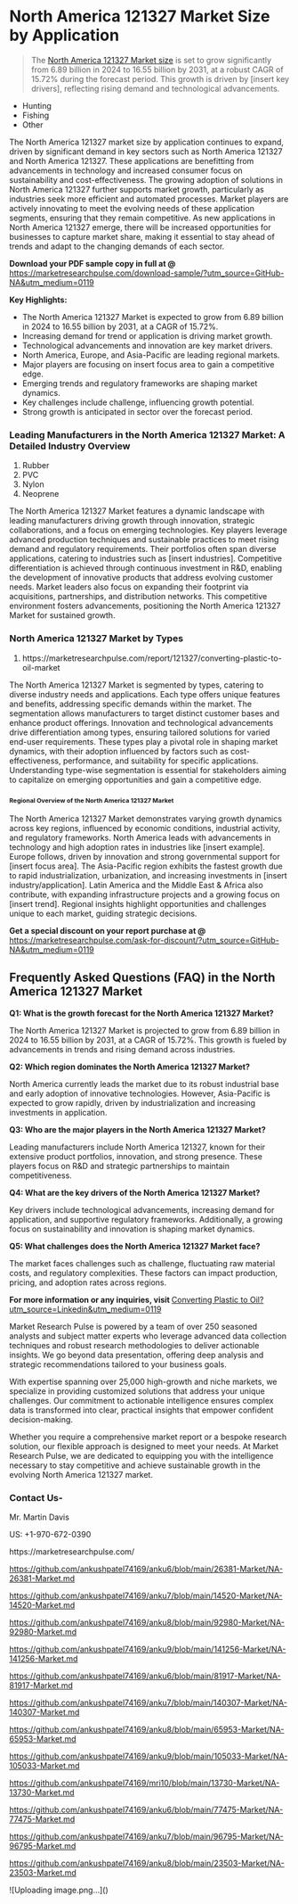 <h1>North America 121327 Market&nbsp;Size by Application</h1><blockquote><p>The <a href="https://marketresearchpulse.com/download-sample/?utm_source=GitHub-NA&amp;utm_medium=0119">North America 121327 Market size</a> is set to grow significantly from 6.89 billion in 2024 to 16.55 billion by 2031, at a robust CAGR of 15.72% during the forecast period. This growth is driven by [insert key drivers], reflecting rising demand and technological advancements.</p></blockquote><ul><li>Hunting<li> Fishing<li> Other</li></ul><p>The North America 121327 market size by application continues to expand, driven by significant demand in key sectors such as North America 121327 and North America 121327. These applications are benefitting from advancements in technology and increased consumer focus on sustainability and cost-effectiveness. The growing adoption of solutions in North America 121327 further supports market growth, particularly as industries seek more efficient and automated processes. Market players are actively innovating to meet the evolving needs of these application segments, ensuring that they remain competitive. As new applications in North America 121327 emerge, there will be increased opportunities for businesses to capture market share, making it essential to stay ahead of trends and adapt to the changing demands of each sector.</p><p><strong>Download your PDF sample copy in full at @ </strong><a href="https://marketresearchpulse.com/download-sample/?utm_source=GitHub-NA&amp;utm_medium=0119">https://marketresearchpulse.com/download-sample/?utm_source=GitHub-NA&amp;utm_medium=0119</a></p><p><strong>Key Highlights: </strong></p><ul><li>The North America 121327 Market is expected to grow from 6.89 billion in 2024 to 16.55 billion by 2031, at a CAGR of 15.72%.</li><li>Increasing demand for trend or application is driving market growth.</li><li>Technological advancements and innovation are key market drivers.</li><li>North America, Europe, and Asia-Pacific are leading regional markets.</li><li>Major players are focusing on insert focus area to gain a competitive edge.</li><li>Emerging trends and regulatory frameworks are shaping market dynamics.</li><li>Key challenges include challenge, influencing growth potential.</li><li>Strong growth is anticipated in sector over the forecast period.</li></ul><h3>Leading Manufacturers in the North America 121327 Market: A Detailed Industry Overview</h3><ol><li>Rubber<li> PVC<li> Nylon<li> Neoprene</li></ol><div class="flex max-w-full flex-col flex-grow"><div class="min-h-8 text-message flex w-full flex-col items-end gap-2 whitespace-normal break-words [.text-message+&amp;]:mt-5" dir="auto" data-message-author-role="assistant" data-message-id="fd8432e4-4910-450d-b182-61b7bfb0a01f" data-message-model-slug="gpt-4o"><div class="flex w-full flex-col gap-1 empty:hidden first:pt-[3px]"><div class="markdown prose w-full break-words dark:prose-invert light"><p>The North America 121327 Market features a dynamic landscape with leading manufacturers driving growth through innovation, strategic collaborations, and a focus on emerging technologies. Key players leverage advanced production techniques and sustainable practices to meet rising demand and regulatory requirements. Their portfolios often span diverse applications, catering to industries such as [insert industries]. Competitive differentiation is achieved through continuous investment in R&amp;D, enabling the development of innovative products that address evolving customer needs. Market leaders also focus on expanding their footprint via acquisitions, partnerships, and distribution networks. This competitive environment fosters advancements, positioning the North America 121327 Market for sustained growth.</p></div></div></div></div><h3>North America 121327 Market by Types</h3><ol><li>https://marketresearchpulse.com/report/121327/converting-plastic-to-oil-market</li></ol><div class="flex max-w-full flex-col flex-grow"><div class="min-h-8 text-message flex w-full flex-col items-end gap-2 whitespace-normal break-words [.text-message+&amp;]:mt-5" dir="auto" data-message-author-role="assistant" data-message-id="084470be-0bb7-4664-bddf-5156b4f41249" data-message-model-slug="gpt-4o-mini"><div class="flex w-full flex-col gap-1 empty:hidden first:pt-[3px]"><div class="markdown prose w-full break-words dark:prose-invert light"><p>The North America 121327 Market is segmented by types, catering to diverse industry needs and applications. Each type offers unique features and benefits, addressing specific demands within the market. The segmentation allows manufacturers to target distinct customer bases and enhance product offerings. Innovation and technological advancements drive differentiation among types, ensuring tailored solutions for varied end-user requirements. These types play a pivotal role in shaping market dynamics, with their adoption influenced by factors such as cost-effectiveness, performance, and suitability for specific applications. Understanding type-wise segmentation is essential for stakeholders aiming to capitalize on emerging opportunities and gain a competitive edge.</p></div></div></div></div><h3><span style="font-size: 11px;">Regional Overview of the North America 121327 Market</span></h3><div class="flex max-w-full flex-col flex-grow"><div class="min-h-8 text-message flex w-full flex-col items-end gap-2 whitespace-normal break-words [.text-message+&amp;]:mt-5" dir="auto" data-message-author-role="assistant" data-message-id="e9038762-ce64-4e30-91c9-9bd413514231" data-message-model-slug="gpt-4o-mini"><div class="flex w-full flex-col gap-1 empty:hidden first:pt-[3px]"><div class="markdown prose w-full break-words dark:prose-invert light"><p>The North America 121327 Market demonstrates varying growth dynamics across key regions, influenced by economic conditions, industrial activity, and regulatory frameworks. North America leads with advancements in technology and high adoption rates in industries like [insert example]. Europe follows, driven by innovation and strong governmental support for [insert focus area]. The Asia-Pacific region exhibits the fastest growth due to rapid industrialization, urbanization, and increasing investments in [insert industry/application]. Latin America and the Middle East &amp; Africa also contribute, with expanding infrastructure projects and a growing focus on [insert trend]. Regional insights highlight opportunities and challenges unique to each market, guiding strategic decisions.</p></div></div></div></div><p><strong>Get a special discount on your report purchase at @ </strong><a href="https://marketresearchpulse.com/ask-for-discount/?utm_source=GitHub-NA&amp;utm_medium=0119">https://marketresearchpulse.com/ask-for-discount/?utm_source=GitHub-NA&amp;utm_medium=0119</a></p><h2>Frequently Asked Questions (FAQ) in the North America 121327 Market</h2><p><strong>Q1: What is the growth forecast for the North America 121327 Market?</strong></p><p>The North America 121327 Market is projected to grow from 6.89 billion in 2024 to 16.55 billion by 2031, at a CAGR of 15.72%. This growth is fueled by advancements in trends and rising demand across industries.</p><p><strong>Q2: Which region dominates the North America 121327 Market?</strong></p><p>North America currently leads the market due to its robust industrial base and early adoption of innovative technologies. However, Asia-Pacific is expected to grow rapidly, driven by industrialization and increasing investments in application.</p><p><strong>Q3: Who are the major players in the North America 121327 Market?</strong></p><p>Leading manufacturers include North America 121327, known for their extensive product portfolios, innovation, and strong presence. These players focus on R&amp;D and strategic partnerships to maintain competitiveness.</p><p><strong>Q4: What are the key drivers of the North America 121327 Market?</strong></p><p>Key drivers include technological advancements, increasing demand for application, and supportive regulatory frameworks. Additionally, a growing focus on sustainability and innovation is shaping market dynamics.</p><p><strong>Q5: What challenges does the North America 121327 Market face?</strong></p><p>The market faces challenges such as challenge, fluctuating raw material costs, and regulatory complexities. These factors can impact production, pricing, and adoption rates across regions.</p><p><strong>For more information or any inquiries, visit&nbsp;</strong><a href="Converting Plastic to Oil?utm_source=Linkedin&utm_medium=0119">Converting Plastic to Oil?utm_source=Linkedin&utm_medium=0119</a></p><p>Market Research Pulse is powered by a team of over 250 seasoned analysts and subject matter experts who leverage advanced data collection techniques and robust research methodologies to deliver actionable insights. We go beyond data presentation, offering deep analysis and strategic recommendations tailored to your business goals.</p><p>With expertise spanning over 25,000 high-growth and niche markets, we specialize in providing customized solutions that address your unique challenges. Our commitment to actionable intelligence ensures complex data is transformed into clear, practical insights that empower confident decision-making.</p><p>Whether you require a comprehensive market report or a bespoke research solution, our flexible approach is designed to meet your needs. At Market Research Pulse, we are dedicated to equipping you with the intelligence necessary to stay competitive and achieve sustainable growth in the evolving North America 121327 market.</p><h3><strong>Contact Us-</strong></h3><p>Mr. Martin Davis</p><p>US: +1-970-672-0390</p><p>https://marketresearchpulse.com/</p><p><a href="https://github.com/ankushpatel74169/anku6/blob/main/26381-Market/NA-26381-Market.md">https://github.com/ankushpatel74169/anku6/blob/main/26381-Market/NA-26381-Market.md</a></p><p><a href="https://github.com/ankushpatel74169/anku7/blob/main/14520-Market/NA-14520-Market.md">https://github.com/ankushpatel74169/anku7/blob/main/14520-Market/NA-14520-Market.md</a></p><p><a href="https://github.com/ankushpatel74169/anku8/blob/main/92980-Market/NA-92980-Market.md">https://github.com/ankushpatel74169/anku8/blob/main/92980-Market/NA-92980-Market.md</a></p><p><a href="https://github.com/ankushpatel74169/anku9/blob/main/141256-Market/NA-141256-Market.md">https://github.com/ankushpatel74169/anku9/blob/main/141256-Market/NA-141256-Market.md</a></p><p><a href="https://github.com/ankushpatel74169/anku6/blob/main/81917-Market/NA-81917-Market.md">https://github.com/ankushpatel74169/anku6/blob/main/81917-Market/NA-81917-Market.md</a></p><p><a href="https://github.com/ankushpatel74169/anku7/blob/main/140307-Market/NA-140307-Market.md">https://github.com/ankushpatel74169/anku7/blob/main/140307-Market/NA-140307-Market.md</a></p><p><a href="https://github.com/ankushpatel74169/anku8/blob/main/65953-Market/NA-65953-Market.md">https://github.com/ankushpatel74169/anku8/blob/main/65953-Market/NA-65953-Market.md</a></p><p><a href="https://github.com/ankushpatel74169/anku9/blob/main/105033-Market/NA-105033-Market.md">https://github.com/ankushpatel74169/anku9/blob/main/105033-Market/NA-105033-Market.md</a></p><p><a href="https://github.com/ankushpatel74169/mri10/blob/main/13730-Market/NA-13730-Market.md">https://github.com/ankushpatel74169/mri10/blob/main/13730-Market/NA-13730-Market.md</a></p><p><a href="https://github.com/ankushpatel74169/anku6/blob/main/77475-Market/NA-77475-Market.md">https://github.com/ankushpatel74169/anku6/blob/main/77475-Market/NA-77475-Market.md</a></p><p><a href="https://github.com/ankushpatel74169/anku7/blob/main/96795-Market/NA-96795-Market.md">https://github.com/ankushpatel74169/anku7/blob/main/96795-Market/NA-96795-Market.md</a></p><p><a href="https://github.com/ankushpatel74169/anku8/blob/main/23503-Market/NA-23503-Market.md">https://github.com/ankushpatel74169/anku8/blob/main/23503-Market/NA-23503-Market.md</a></p>
![Uploading image.png…]()
